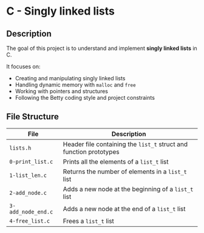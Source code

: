 # C - Singly linked lists

## Description

The goal of this project is to understand and implement **singly linked lists** in C.

It focuses on:
- Creating and manipulating singly linked lists
- Handling dynamic memory with `malloc` and `free`
- Working with pointers and structures
- Following the Betty coding style and project constraints

## File Structure

| File             | Description |
|------------------|-------------|
| `lists.h`        | Header file containing the `list_t` struct and function prototypes |
| `0-print_list.c` | Prints all the elements of a `list_t` list |
| `1-list_len.c`   | Returns the number of elements in a `list_t` list |
| `2-add_node.c`   | Adds a new node at the beginning of a `list_t` list |
| `3-add_node_end.c` | Adds a new node at the end of a `list_t` list |
| `4-free_list.c`  | Frees a `list_t` list |
